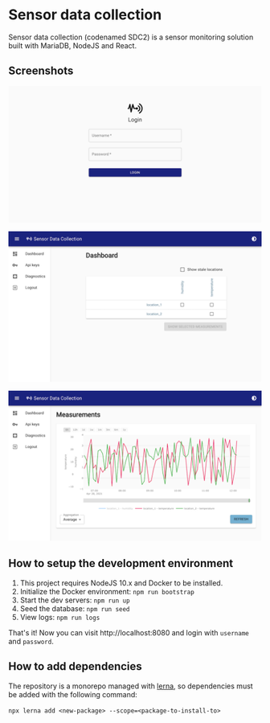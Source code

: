 # Sensor data collection

Sensor data collection (codenamed SDC2) is a sensor monitoring solution built with MariaDB, NodeJS and React.

## Screenshots

![](./screenshots/login.png)

![](./screenshots/dashboard.png)

![](./screenshots/chart.png)

## How to setup the development environment

1. This project requires NodeJS 10.x and Docker to be installed.
2. Initialize the Docker environment: `npm run bootstrap`
3. Start the dev servers: `npm run up`
4. Seed the database: `npm run seed`
5. View logs: `npm run logs`

That's it! Now you can visit http://localhost:8080 and login with `username` and `password`.

## How to add dependencies

The repository is a monorepo managed with [lerna](https://lerna.js.org/), so dependencies must be added with the
following command:

`npx lerna add <new-package> --scope=<package-to-install-to>`
